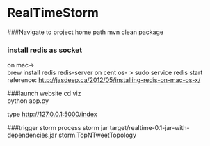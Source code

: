 # RealTimeStorm

###Navigate to project home path
mvn clean package

### install redis as socket
on mac->  
brew install redis
redis-server
on cent os- > sudo service redis start
reference: http://jasdeep.ca/2012/05/installing-redis-on-mac-os-x/

###launch website
cd viz <br />
python app.py <br />

type http://127.0.0.1:5000/index

###trigger storm process
storm jar target/realtime-0.1-jar-with-dependencies.jar storm.TopNTweetTopology
